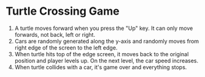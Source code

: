 # Turtle Crossing Game
1. A turtle moves forward when you press the "Up" key. It can only move forwards, not back, left or right.
2. Cars are randomly generated along the y-axis and randomly moves from right edge of the screen to the left edge.
3. When turtle hits top of the edge screen, it moves back to the original position and player levels up. On the next level, the car speed increases.
4. When turtle collides with a car, it's game over and everything stops.
